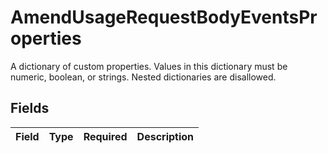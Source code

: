 # AmendUsageRequestBodyEventsProperties

A dictionary of custom properties. Values in this dictionary must be numeric, boolean, or strings. Nested dictionaries are disallowed.


## Fields

| Field       | Type        | Required    | Description |
| ----------- | ----------- | ----------- | ----------- |